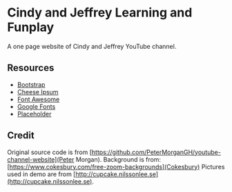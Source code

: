# Cindy and Jeffrey Learning and Funplay
A one page website of Cindy and Jeffrey YouTube channel.

## Resources
- [Bootstrap](http://getbootstrap.com/)
- [Cheese Ipsum](http://www.cheeseipsum.co.uk/)
- [Font Awesome](https://fontawesome.com/)
- [Google Fonts](https://fonts.google.com/)
- [Placeholder](https://placeholder.com/)

## Credit
Original source code is from [https://github.com/PeterMorganGH/youtube-channel-website](Peter Morgan).
Background is from: [https://www.cokesbury.com/free-zoom-backgrounds](Cokesbury)
Pictures used in demo are from [http://cupcake.nilssonlee.se](http://cupcake.nilssonlee.se).